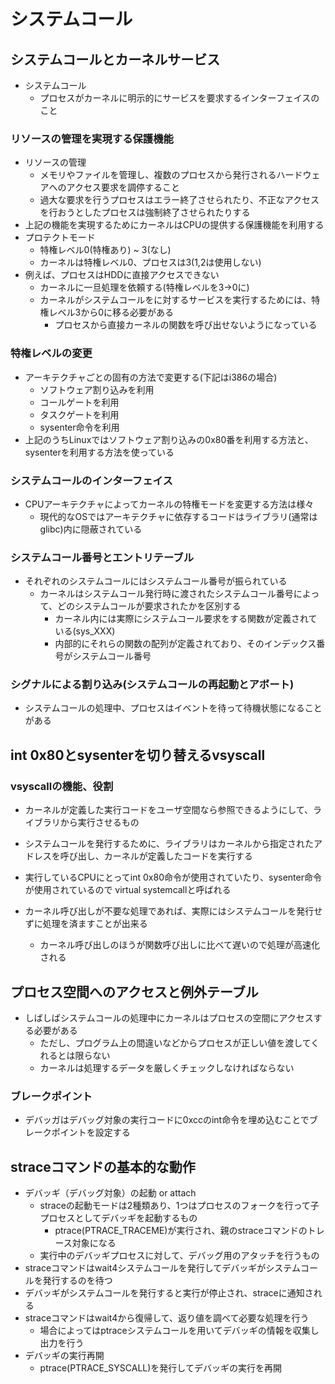 # システムコール
## システムコールとカーネルサービス

- システムコール
  - プロセスがカーネルに明示的にサービスを要求するインターフェイスのこと

### リソースの管理を実現する保護機能
- リソースの管理
  - メモリやファイルを管理し、複数のプロセスから発行されるハードウェアへのアクセス要求を調停すること
  - 過大な要求を行うプロセスはエラー終了させられたり、不正なアクセスを行おうとしたプロセスは強制終了させられたりする
- 上記の機能を実現するためにカーネルはCPUの提供する保護機能を利用する
- プロテクトモード
  - 特権レベル0(特権あり) ~ 3(なし)
  - カーネルは特権レベル0、プロセスは3(1,2は使用しない)
- 例えば、プロセスはHDDに直接アクセスできない
  - カーネルに一旦処理を依頼する(特権レベルを3→0に)
  - カーネルがシステムコールをに対するサービスを実行するためには、特権レベル3から0に移る必要がある
    - プロセスから直接カーネルの関数を呼び出せないようになっている

### 特権レベルの変更
- アーキテクチャごとの固有の方法で変更する(下記はi386の場合)
  - ソフトウェア割り込みを利用
  - コールゲートを利用
  - タスクゲートを利用
  - sysenter命令を利用
- 上記のうちLinuxではソフトウェア割り込みの0x80番を利用する方法と、sysenterを利用する方法を使っている

### システムコールのインターフェイス
- CPUアーキテクチャによってカーネルの特権モードを変更する方法は様々
  - 現代的なOSではアーキテクチャに依存するコードはライブラリ(通常はglibc)内に隠蔽されている

### システムコール番号とエントリテーブル
- それぞれのシステムコールにはシステムコール番号が振られている
  - カーネルはシステムコール発行時に渡されたシステムコール番号によって、どのシステムコールが要求されたかを区別する
    - カーネル内には実際にシステムコール要求をする関数が定義されている(sys_XXX)
    - 内部的にそれらの関数の配列が定義されており、そのインデックス番号がシステムコール番号

### シグナルによる割り込み(システムコールの再起動とアボート)
- システムコールの処理中、プロセスはイベントを待って待機状態になることがある

## int 0x80とsysenterを切り替えるvsyscall

### vsyscallの機能、役割
- カーネルが定義した実行コードをユーザ空間なら参照できるようにして、ライブラリから実行させるもの
- システムコールを発行するために、ライブラリはカーネルから指定されたアドレスを呼び出し、カーネルが定義したコードを実行する
- 実行しているCPUにとってint 0x80命令が使用されていたり、sysenter命令が使用されているので virtual systemcallと呼ばれる

- カーネル呼び出しが不要な処理であれば、実際にはシステムコールを発行せずに処理を済ますことが出来る
  - カーネル呼び出しのほうが関数呼び出しに比べて遅いので処理が高速化される


## プロセス空間へのアクセスと例外テーブル
- しばしばシステムコールの処理中にカーネルはプロセスの空間にアクセスする必要がある
  - ただし、プログラム上の間違いなどからプロセスが正しい値を渡してくれるとは限らない
  - カーネルは処理するデータを厳しくチェックしなければならない

### ブレークポイント
- デバッガはデバッグ対象の実行コードに0xccのint命令を埋め込むことでブレークポイントを設定する

## straceコマンドの基本的な動作
- デバッギ（デバッグ対象）の起動 or attach
  - straceの起動モードは2種類あり、1つはプロセスのフォークを行って子プロセスとしてデバッギを起動するもの
    - ptrace(PTRACE_TRACEME)が実行され、親のstraceコマンドのトレース対象になる
  - 実行中のデバッギプロセスに対して、デバッグ用のアタッチを行うもの
- straceコマンドはwait4システムコールを発行してデバッギがシステムコールを発行するのを待つ
- デバッギがシステムコールを発行すると実行が停止され、straceに通知される
- straceコマンドはwait4から復帰して、返り値を調べて必要な処理を行う
  - 場合によってはptraceシステムコールを用いてデバッギの情報を収集し出力を行う
- デバッギの実行再開
  - ptrace(PTRACE_SYSCALL)を発行してデバッギの実行を再開

